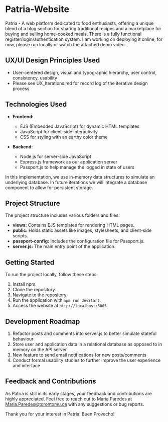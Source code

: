 # Patria-Website

Patria - A web platform dedicated to food enthusiasts, offering a unique blend of a blog section for sharing 
traditional recipes and a marketplace for buying and selling home-cooked meals. There is a fully functional register/login/authentication system. I am working on deploying it online, for now, please run locally or watch the attached demo video.

## UX/UI Design Principles Used
- User-centered design, visual and typographic hierarchy, user control, consistency, usability
- Please see UX_Iterations.md for record log of the iterative design process

## Technologies Used

- **Frontend:**
  - EJS (Embedded JavaScript) for dynamic HTML templates
  - JavaScript for client-side interactivity
  - CSS for styling with an earthy color theme

- **Backend:**
  - Node.js for server-side JavaScript
  - Express.js framework as our application server
  - Passport.js to help manage the logged in state of users

In this implementation, we use in-memory data structures to simulate an underlying database. In future iterations we will integrate a database component to allow for persistent storage.

## Project Structure

The project structure includes various folders and files:

- **views:** Contains EJS templates for rendering HTML pages.
- **public:** Holds static assets like images, stylesheets, and client-side scripts.
- **passport-config:** Includes the configuration file for Passport.js.
- **server.js:** The main entry point of the application.

## Getting Started

To run the project locally, follow these steps:

1. Install npm.
2. Clone the repository.
3. Navigate to the repository.
4. Run the application with `npm run devStart`.
5. Access the website at `http://localhost:5005`.


## Development Roadmap

1. Refactor posts and comments into server.js to better simulate stateful behaviour
2. Store user and application data in a relational database as opposed to in memory on the API server 
3. New feature to send email notifications for new posts/comments
4. Conduct formal usability studies to further improve the user experience and interface

## Feedback and Contributions

As Patria is still in its early stages, your feedback and contributions are highly 
appreciated. Feel free to reach out to María Paredes at Maria.Paredes@torontomu.ca with 
any suggestions or bug reports.

Thank you for your interest in Patria! Buen Provecho!
